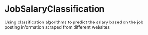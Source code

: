 # JobSalaryClassification
Using classification algorithms to predict the salary based on the job posting information scraped from different websites
